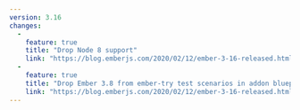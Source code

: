 ```yaml
---
version: 3.16
changes:
  -
    feature: true
    title: "Drop Node 8 support"
    link: "https://blog.emberjs.com/2020/02/12/ember-3-16-released.html"
  -
    feature: true
    title: "Drop Ember 3.8 from ember-try test scenarios in addon blueprints"
    link: "https://blog.emberjs.com/2020/02/12/ember-3-16-released.html"
---
```

